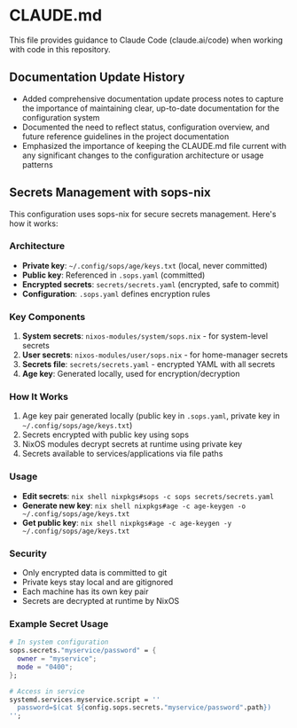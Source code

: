 # CLAUDE.md

This file provides guidance to Claude Code (claude.ai/code) when working with code in this repository.

## Documentation Update History

- Added comprehensive documentation update process notes to capture the importance of maintaining clear, up-to-date documentation for the configuration system
- Documented the need to reflect status, configuration overview, and future reference guidelines in the project documentation
- Emphasized the importance of keeping the CLAUDE.md file current with any significant changes to the configuration architecture or usage patterns

## Secrets Management with sops-nix

This configuration uses sops-nix for secure secrets management. Here's how it works:

### Architecture
- **Private key**: `~/.config/sops/age/keys.txt` (local, never committed)
- **Public key**: Referenced in `.sops.yaml` (committed)
- **Encrypted secrets**: `secrets/secrets.yaml` (encrypted, safe to commit)
- **Configuration**: `.sops.yaml` defines encryption rules

### Key Components
1. **System secrets**: `nixos-modules/system/sops.nix` - for system-level secrets
2. **User secrets**: `nixos-modules/user/sops.nix` - for home-manager secrets
3. **Secrets file**: `secrets/secrets.yaml` - encrypted YAML with all secrets
4. **Age key**: Generated locally, used for encryption/decryption

### How It Works
1. Age key pair generated locally (public key in `.sops.yaml`, private key in `~/.config/sops/age/keys.txt`)
2. Secrets encrypted with public key using sops
3. NixOS modules decrypt secrets at runtime using private key
4. Secrets available to services/applications via file paths

### Usage
- **Edit secrets**: `nix shell nixpkgs#sops -c sops secrets/secrets.yaml`
- **Generate new key**: `nix shell nixpkgs#age -c age-keygen -o ~/.config/sops/age/keys.txt`
- **Get public key**: `nix shell nixpkgs#age -c age-keygen -y ~/.config/sops/age/keys.txt`

### Security
- Only encrypted data is committed to git
- Private keys stay local and are gitignored
- Each machine has its own key pair
- Secrets are decrypted at runtime by NixOS

### Example Secret Usage
```nix
# In system configuration
sops.secrets."myservice/password" = {
  owner = "myservice";
  mode = "0400";
};

# Access in service
systemd.services.myservice.script = ''
  password=$(cat ${config.sops.secrets."myservice/password".path})
'';
```